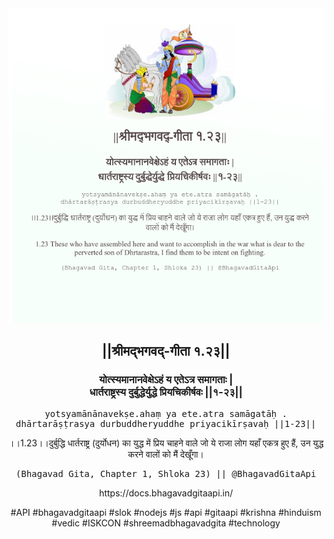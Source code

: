 <img src="../../asset/BG_1_23.png"/>
<center><h2>||श्रीमद्‍भगवद्‍-गीता १.२३||</h2>
<h3>योत्स्यमानानवेक्षेऽहं य एतेऽत्र समागताः |<br/>धार्तराष्ट्रस्य दुर्बुद्धेर्युद्धे प्रियचिकीर्षवः ||१-२३||</h3>
<pre>yotsyamānānavekṣe.ahaṃ ya ete.atra samāgatāḥ .<br/>dhārtarāṣṭrasya durbuddheryuddhe priyacikīrṣavaḥ ||1-23||</pre>
<p>।।1.23।।दुर्बुद्धि धार्तराष्ट्र (दुर्योधन) का युद्ध में प्रिय चाहने वाले जो ये राजा लोग यहाँ एकत्र हुए हैं, उन युद्ध करने वालों को मैं देखूँगा।</p>
<pre>(Bhagavad Gita, Chapter 1, Shloka 23) || @BhagavadGitaApi</pre><p>https://docs.bhagavadgitaapi.in/</p><p>#API #bhagavadgitaapi #slok #nodejs #js #api #gitaapi #krishna #hinduism #vedic #ISKCON #shreemadbhagavadgita #technology</p></center>